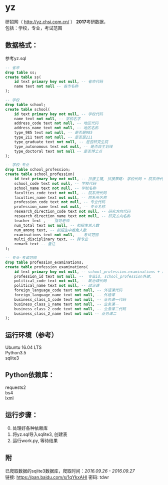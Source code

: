 # yz
研招网（ http://yz.chsi.com.cn/ ） **2017**考研数据，  
包括：学校，专业，考试范围  

## 数据格式：
参考yz.sql
```sql
-- 省市
drop table ss;
create table ss(
    id text primary key not null, -- 省市代码
    name text not null -- 省市名称
);

-- 学校
drop table school;
create table school(
    id text primary key not null, -- 学校代码
    name text not null, -- 学校名字
    address_code text not null, -- 地区代码
    address_name text not null, -- 地区名称
    type_985 text not null, -- 是否是985
    type_211 text not null, -- 是否是211
    type_graduate text not null, -- 是否研究生院
    type_autonomous text not null, -- 是否自主划线
    type_doctoral text not null -- 是否博士点
);

-- 学校-专业
drop table school_profession;
create table school_profession(
    id text primary key not null, -- 拼接主键, 拼接策略: 学校代码 + 院系所代码 + 专业代码 + 研究方向代码
    school_code text not null, -- 学校代码
    school_name text not null, -- 学校名称
    faculties_code text not null, -- 院系所代码
    faculties_name text not null, -- 院系所名称
    profession_code text not null, -- 专业代码
    profession_name text not null, -- 专业名称
    research_direction_code text not null, -- 研究方向代码
    research_direction_name text not null, -- 研究方向名称
    teacher text , -- 指导老师
    num_total text not null, -- 拟招生总人数
    num_among text, -- 拟招生中推免人数
    examinations text not null, -- 考试范围
    multi_disciplinary text, -- 跨专业
    remark text -- 备注
);

-- 专业-考试范围
drop table profession_examinations;
create table profession_examinations(
    id text primary key not null, -- school_profession.examinations + 序号
    profession_id text not null, --  专业id, school_profession外建,
    political_code text not null, -- 政治课代码
    political_name text not null, -- 政治课
    foreign_language_code text not null, -- 外语课代码
    foreign_language_name text not null, -- 外语课
    business_class_1_code text not null, -- 业务课一代码
    business_class_1_name text not null, -- 业务课一
    business_class_2_code text not null, -- 业务课二代码
    business_class_2_name text not null -- 业务课二
);
```


## 运行环境（参考） 
Ubuntu 16.04 LTS  
Python3.5  
sqlite3

## Python依赖库：  
requests2  
bs4  
lxml  

## 运行步骤：
0. 处理好各种依赖库
1. 将yz.sql导入sqlite3, 创建表
2. 运行work.py, 等待结果

## 附
已爬取数据的sqlite3数据库，爬取时间：*2016.09.26 - 2016.09.27*   
链接: https://pan.baidu.com/s/1qYkxAHI 密码: tdwr
